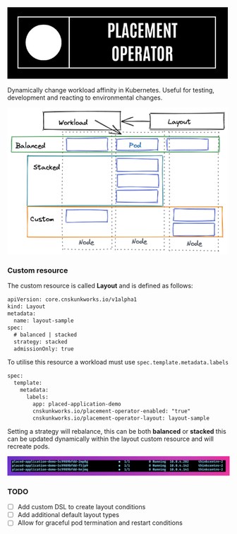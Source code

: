 <img src="images/title.png" width="500px;"/>

Dynamically change workload affinity in Kubernetes. Useful for testing, development and reacting to environmental changes.


<img src="images/03.png" width="500px;"/>

### Custom resource

The custom resource is called **Layout** and is defined as follows:
```
apiVersion: core.cnskunkworks.io/v1alpha1
kind: Layout
metadata:
  name: layout-sample
spec:
  # balanced | stacked 
  strategy: stacked
  admissionOnly: true
```

  To utilise this resource a workload must use `spec.template.metadata.labels` 

```
spec:
  template:
    metadata:
      labels:
        app: placed-application-demo
        cnskunkworks.io/placement-operator-enabled: "true"
        cnskunkworks.io/placement-operator-layout: layout-sample
```



Setting a strategy will rebalance, this can be both **balanced** or **stacked** this can be updated dynamically within the layout custom resource and will recreate pods.

<img src="images/01.png" width="550px;" />


### TODO

- [ ] Add custom DSL to create layout conditions
- [ ] Add additional default layout types
- [ ] Allow for graceful pod termination and restart conditions